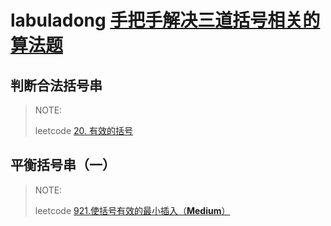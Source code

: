 # labuladong [手把手解决三道括号相关的算法题](https://mp.weixin.qq.com/s?__biz=MzAxODQxMDM0Mw==&mid=2247487246&idx=1&sn=4a514020ce9dc8777e2d1d503188b62b&scene=21#wechat_redirect)

## 判断合法括号串

> NOTE:
>
> leetcode [20. 有效的括号](https://leetcode-cn.com/problems/valid-parentheses/)



## 平衡括号串（一）

> NOTE:
>
> leetcode [921.使括号有效的最小插入（**Medium**）](https://leetcode-cn.com/problems/minimum-add-to-make-parentheses-valid/)

